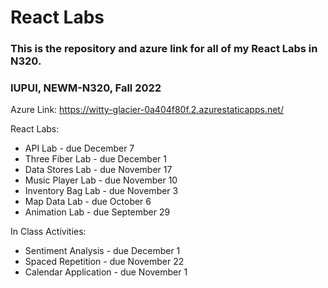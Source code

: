 # React Labs

### This is the repository and azure link for all of my React Labs in N320.
### IUPUI, NEWM-N320, Fall 2022

Azure Link: https://witty-glacier-0a404f80f.2.azurestaticapps.net/

React Labs: 
* API Lab - due December 7
* Three Fiber Lab - due December 1
* Data Stores Lab - due November 17
* Music Player Lab - due November 10
* Inventory Bag Lab - due November 3
* Map Data Lab - due October 6
* Animation Lab - due September 29

In Class Activities:
* Sentiment Analysis - due December 1
* Spaced Repetition - due November 22
* Calendar Application - due November 1
